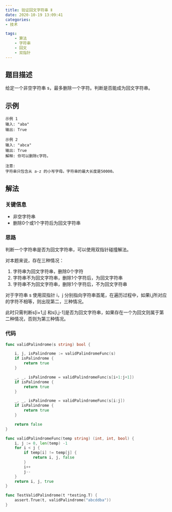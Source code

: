 ```yaml
---
title: 验证回文字符串 Ⅱ
date: 2020-10-19 13:09:41
categories:
- 技术

tags: 
    - 算法
    - 字符串
    - 回文
    - 双指针
---
```



## 题目描述

给定一个非空字符串 s，最多删除一个字符。判断是否能成为回文字符串。

<!-- more -->
## 示例
```
示例 1
输入: "aba"
输出: True

示例 2
输入: "abca"
输出: True
解释: 你可以删除c字符。

注意:
字符串只包含从 a-z 的小写字母。字符串的最大长度是50000。
```

## 解法

### 关键信息
- 非空字符串
- 删除0个或1个字符后为回文字符串

### 思路
判断一个字符串是否为回文字符串，可以使用双指针碰撞解法。

对本题来说，存在三种情况：
1. 字符串为回文字符串，删除0个字符
2. 字符串不为回文字符串，删除1个字符后，为回文字符串
3. 字符串不为回文字符串，删除1个字符后，不为回文字符串

对于字符串 s 使用双指针 i，j 分别指向字符串首尾，在遍历过程中，如果i,j所对应的字符不相等，则出现第二，三种情况。

此时只需判断s[i+1,j] 和s[i,j-1]是否为回文字符串，如果存在一个为回文则属于第二种情况，否则为第三种情况。

### 代码
```go
func validPalindrome(s string) bool {

	i, j, isPalindrome := validPalindromeFunc(s)
	if isPalindrome {
		return true
	}

	_, _, isPalindrome = validPalindromeFunc(s[i+1:j+1])
	if isPalindrome {
		return true
	}

	_, _, isPalindrome = validPalindromeFunc(s[i:j])
	if isPalindrome {
		return true
	}

	return false
}

func validPalindromeFunc(temp string) (int, int, bool) {
	i, j := 0, len(temp) -1
	for i < j {
		if temp[i] != temp[j] {
			return i, j, false
		}
		i++
		j--
	}
	return i, j, true
}

func TestValidPalindrome(t *testing.T) {
	assert.True(t, validPalindrome("abcddba"))
}

```


